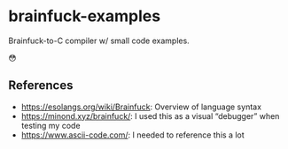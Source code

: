 # brainfuck-examples
Brainfuck-to-C compiler w/ small code examples.

😳

## References
- https://esolangs.org/wiki/Brainfuck: Overview of language syntax
- https://minond.xyz/brainfuck/: I used this as a visual “debugger” when testing my code
- https://www.ascii-code.com/: I needed to reference this a lot
